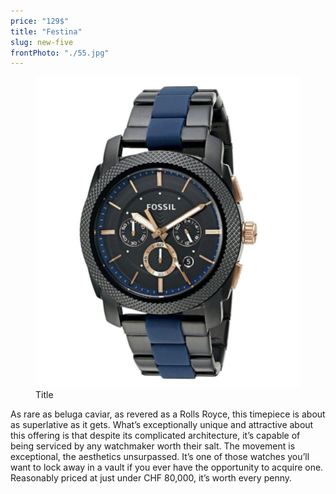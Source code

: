 ```yaml
---
price: "129$"
title: "Festina"
slug: new-five
frontPhoto: "./55.jpg"
---
```


<!-- markdownlint-disable MD033 -->


<figure class="figure">
    <img src="./55.jpg" alt="Title"/>
    <figcaption class="figure__caption">Title</figcaption>
</figure>

As rare as beluga caviar, as revered as a Rolls Royce, this timepiece is about as superlative as it gets. What’s exceptionally unique and attractive about this offering is that despite its complicated architecture, it’s capable of being serviced by any watchmaker worth their salt. The movement is exceptional, the aesthetics unsurpassed. It’s one of those watches you’ll want to lock away in a vault if you ever have the opportunity to acquire one. Reasonably priced at just under CHF 80,000, it’s worth every penny.
